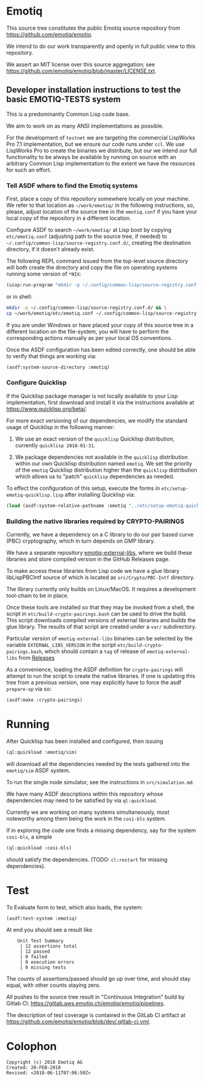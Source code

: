 # Emotiq

This source tree constitutes the public Emotiq source repository from
<https://github.com/emotiq/emotiq>.

We intend to do our work transparently and openly in full public view
to this repository.

We assert an MIT license over this source aggregation; see
<https://github.com/emotiq/emotiq/blob/master/LICENSE.txt>.

## Developer installation instructions to test the basic EMOTIQ-TESTS system

This is a predominantly Common Lisp code base.

We aim to work on as many ANSI implementations as possible.

For the development of `testnet` we are targeting the commercial
LispWorks Pro 7.1 implementation, but we ensure our code runs under
`ccl`.  We use LispWorks Pro to create the binaries we distribute, but
our we intend our full functionality to be always be available by
running on source with an arbitrary Common Lisp implementation to the
extent we have the resources for such an effort.

### Tell ASDF where to find the Emotiq systems

First, place a copy of this repository somewhere locally on your
machine.
We refer to that location as `~/work/emotiq/` in the
following instructions, so, please, adjust location of the source tree in the `emotiq.conf` if you have your local copy
of the repository in a different location.

Configure ASDF to search `~/work/emotiq/` at Lisp boot by copying
`etc/emotiq.conf` (adjusting path to the source tree, if needed) to
`~/.config/common-lisp/source-registry.conf.d/`, creating the
destination directory, if it doesn't already exist.

The following REPL command issued from the top-level source directory
will both create the directory and copy the file on operating systems
running some version of `*NIX`:

```lisp
(uiop:run-program "mkdir -p ~/.config/common-lisp/source-registry.conf.d/ && cp ~/work/emotiq/etc/emotiq.conf ~/.config/common-lisp/source-registry.conf.d/")
```

or in shell:

```bash
mkdir -p ~/.config/common-lisp/source-registry.conf.d/ && \
cp ~/work/emotiq/etc/emotiq.conf ~/.config/common-lisp/source-registry.conf.d/
```

If you are under Windows or have placed your copy of this source tree
in a different location on the file-system, you will have to perform
the corresponding actions manually as per your local OS conventions.

Once the ASDF configuration has been edited correctly, one should be
able to verify that things are working via:
```lisp
(asdf:system-source-directory :emotiq)
```

### Configure Quicklisp

If the Quicklisp package manager is not locally available to your Lisp
implementation, first download and install it via the instructions
available at <https://www.quicklisp.org/beta/>.

For more exact versioning of our dependencies, we modify the standard
usage of Quicklisp in the following manner:

1.  We use an exact version of the `quicklisp` Quicklisp distribution,
    currently `quicklisp 2018-01-31`.

2.  We package dependencies not available in the `quicklisp`
    distribution within our own Quicklisp distribution named `emotiq`.
    We set the priority of the `emotiq` Quicklisp distribution higher
    than the `quicklisp` distribution which allows us to "patch"
    `quicklisp` dependencies as needed.

To effect the configuration of this setup, execute the forms in
`etc/setup-emotiq-quicklisp.lisp` after installing Quicklisp via:
```lisp
(load (asdf:system-relative-pathname :emotiq "../etc/setup-emotiq-quicklisp.lisp"))
```

### Building the native libraries required by CRYPTO-PAIRINGS

Currently, we have a dependency on a C library to do our pair based
curve (PBC) cryptography, which in turn depends on GMP library.

We have a separate repository
[emotiq-external-libs](https://github.com/emotiq/emotiq-external-libs),
where we build these libraries and store compiled version in the
GitHub Releases page.

To make access these libraries from Lisp code we have a glue library
libLispPBCIntf source of which is located as `src/Crypto/PBC-Intf`
directory.

The library currently only builds on Linux/MacOS.  It requires a
development tool-chain to be in place.

Once these tools are installed so that they may be invoked from a
shell, the script in `etc/build-crypto-pairings.bash` can be used to
drive the build. This script downloads compiled versions of external
libraries and builds the glue library. The results of that script are
created under a `var/` subdirectory.

Particular version of `emotiq-external-libs` binaries can be selected
by the variable `EXTERNAL_LIBS_VERSION` in the script
`etc/build-crypto-pairings.bash`, which should contain a `tag` of
release of `emotiq-external-libs` from
[Releases](https://github.com/emotiq/emotiq-external-libs/releases)

As a convenience, loading the ASDF definition for `crypto-pairings`
will attempt to run the script to create the native libraries.  If one
is updating this tree from a previous version, one may explicitly have
to force the asdf `prepare-op` via so:
```lisp
(asdf:make :crypto-pairings)
```

# Running

After Quicklisp has been installed and configured, then issuing
```lisp
(ql:quickload :emotiq/sim)
```

will download all the dependencies needed by the tests gathered into
the `emotiq/sim` ASDF system.

To run the single node simulator, see the instructions in
`src/simulation.md`.

We have many ASDF descriptions within this repository whose
dependencies may need to be satisfied by via `ql:quickload`.

Currently we are working on many systems simultaneously, most noteworthy
among them being the work in the `cosi-bls` system.

If in exploring the code one finds a missing dependency, say for the
system `cosi-bls`, a simple
```lisp
(ql:quickload :cosi-bls)
```

should satisfy the dependencies.  (TODO: `cl:restart` for missing
dependencies).

# Test

To Evaluate form to test, which also loads, the system:
```lisp
(asdf:test-system :emotiq)
```

At end you should see a result like
```
    Unit Test Summary
     | 12 assertions total
     | 12 passed
     | 0 failed
     | 0 execution errors
     | 0 missing tests
```
The counts of assertions/passed should go up over time, and should
stay equal, with other counts staying zero.

All pushes to the source tree result in "Continuous Integration" build
by Gitlab CI: <https://gitlab.aws.emotiq.ch/emotiq/emotiq/pipelines>.

The description of test coverage is contained in the GitLab CI
artifact at <https://github.com/emotiq/emotiq/blob/dev/.gitlab-ci.yml>.

# Colophon

    Copyright (c) 2018 Emotiq AG
    Created: 20-FEB-2018
    Revised: <2018-06-11T07:06:50Z>
